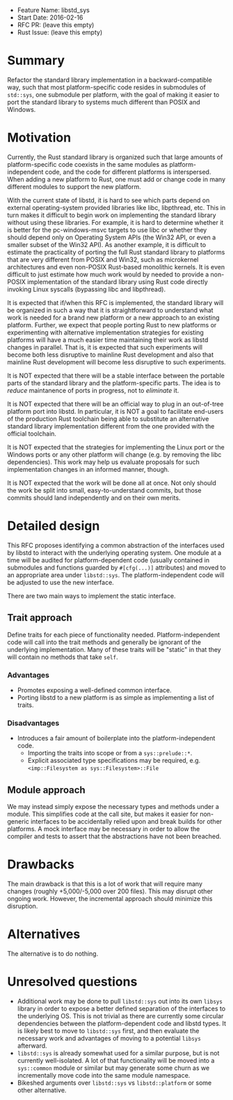 - Feature Name: libstd_sys
- Start Date: 2016-02-16
- RFC PR: (leave this empty)
- Rust Issue: (leave this empty)

# Summary
[summary]: #summary

Refactor the standard library implementation in a backward-compatible way, such
that most platform-specific code resides in submodules of `std::sys`, one
submodule per platform, with the goal of making it easier to port the standard
library to systems much different than POSIX and Windows.

# Motivation
[motivation]: #motivation

Currently, the Rust standard library is organized such that large amounts of
platform-specific code coexists in the same modules as platform-independent
code, and the code for different platforms is interspersed. When adding a new
platform to Rust, one must add or change code in many different modules to
support the new platform.

With the current state of libstd, it is hard to see which parts depend on
external operating-system provided libraries like libc, libpthread, etc. This in
turn makes it difficult to begin work on implementing the standard library
without using these libraries. For example, it is hard to determine whether it
is better for the pc-windows-msvc targets to use libc or whether they should
depend only on Operating System APIs (the Win32 API, or even a smaller subset of
the Win32 API). As another example, it is difficult to estimate the practicality
of porting the full Rust standard library to platforms that are very different
from POSIX and Win32, such as microkernel architectures and even non-POSIX
Rust-based monolithic kernels. It is even difficult to just estimate how much
work would by needed to provide a non-POSIX implementation of the standard
library using Rust code directly invoking Linux syscalls (bypassing libc and
libpthread).

It is expected that if/when this RFC is implemented, the standard library will
be organized in such a way that it is straightforward to understand what work is
needed for a brand new platform or a new approach to an existing platform.
Further, we expect that people porting Rust to new platforms or experimenting
with alternative implementation strategies for existing platforms will have a
much easier time maintaining their work as libstd changes in parallel. That is,
it is expected that such experiments will become both less disruptive to
mainline Rust development and also that mainline Rust development will become
less disruptive to such experiments.

It is NOT expected that there will be a stable interface between the portable
parts of the standard library and the platform-specific parts. The idea is to
*reduce* maintanence of ports in progress, not to *eliminate* it.

It is NOT expected that there will be an official way to plug in an out-of-tree
platform port into libstd. In particular, it is NOT a goal to facilitate
end-users of the production Rust toolchain being able to substitute an
alternative standard library implementation different from the one provided with
the official toolchain.

It is NOT expected that the strategies for implementing the Linux port or the
Windows ports or any other platform will change (e.g. by removing the libc
dependencies). This work may help us evaluate proposals for such implementation
changes in an informed manner, though.

It is NOT expected that the work will be done all at once. Not only should the
work be split into small, easy-to-understand commits, but those commits should
land independently and on their own merits.

# Detailed design
[design]: #detailed-design

This RFC proposes identifying a common abstraction of the interfaces used by
libstd to interact with the underlying operating system. One module at a time
will be audited for platform-dependent code (usually contained in submodules
and functions guarded by `#[cfg(...)]` attributes) and moved to an appropriate
area under `libstd::sys`. The platform-independent code will be adjusted to use
the new interface.

There are two main ways to implement the static interface.

## Trait approach

Define traits for each piece of functionality needed. Platform-independent code
will call into the trait methods and generally be ignorant of the underlying
implementation. Many of these traits will be "static" in that they will contain
no methods that take `self`.

### Advantages

- Promotes exposing a well-defined common interface.
- Porting libstd to a new platform is as simple as implementing a list of
  traits.

### Disadvantages

- Introduces a fair amount of boilerplate into the platform-independent code.
    - Importing the traits into scope or from a `sys::prelude::*`.
    - Explicit associated type specifications may be required, e.g.
      `<imp::Filesystem as sys::Filesystem>::File`

## Module approach

We may instead simply expose the necessary types and methods under a module.
This simplifies code at the call site, but makes it easier for non-generic
interfaces to be accidentally relied upon and break builds for other platforms.
A mock interface may be necessary in order to allow the compiler and tests to
assert that the abstractions have not been breached.

# Drawbacks
[drawbacks]: #drawbacks

The main drawback is that this is a lot of work that will require many changes
(roughly +5,000/-5,000 over 200 files). This may disrupt other ongoing work.
However, the incremental approach should minimize this disruption.

# Alternatives
[alternatives]: #alternatives

The alternative is to do nothing.

# Unresolved questions
[unresolved]: #unresolved-questions

- Additional work may be done to pull `libstd::sys` out into its own `libsys`
library in order to expose a better defined separation of the interfaces to the
underlying OS. This is not trivial as there are currently some circular
dependencies between the platform-dependent code and libstd types. It is likely
best to move to `libstd::sys` first, and then evaluate the necessary work and
advantages of moving to a potential `libsys` afterward.
- `libstd::sys` is already somewhat used for a similar purpose, but is not
currently well-isolated. A lot of that functionality will be moved into a
`sys::common` module or similar but may generate some churn as we incrementally
move code into the same module namespace.
- Bikeshed arguments over `libstd::sys` vs `libstd::platform` or some other
alternative.
